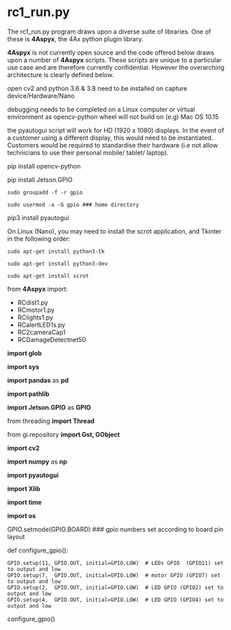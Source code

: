 # rc1_run.py

The rc1_run.py program draws upon a diverse suite of libraries. One of these is __4Aspyx__, the 4Ax python plugin library.

__4Aspyx__ is not currently open source and the code offered below draws upon a number of __4Aspyx__ scripts. These scripts are unique to a particular use case and are therefore
currently confidential. However the overarching architecture is clearly defined below.


open cv2 and python 3.6 & 3.8 need to be installed on capture device/Hardware/Nano

debugging needs to be completed on a Linux computer or virtual environment as opencv-python wheel will not build on (e.g) Mac OS 10.15

the pyautogui script will work for HD (1920 x 1080) displays. In the event of a customer using a different display, this would need to be instantiated. Customers would be required to standardise their hardware (i.e not allow technicians to use their personal mobile/ tablet/ laptop).    

pip install opencv-python

pip install Jetson.GPIO

	sudo groupadd -f -r gpio
 
	sudo usermod -a -G gpio ### home directory
 
pip3 install pyautogui	

On Linux (Nano), you may need to install the scrot application, and Tkinter in the following order:

	sudo apt-get install python3-tk

	sudo apt-get install python3-dev

	sudo apt-get install scrot
	
from __4Aspyx__ import:
 
*	RCdist1.py
*	RCmotor1.py
*	RClights1.py
*	RCalertLED1s.py
*	RC2cameraCap1
*	RCDamageDetectnet50

__import glob__	

__import sys__	

__import pandas__ as __pd__

__import pathlib__

__import Jetson.GPIO__ as __GPIO__ 

from threading __import Thread__

from gi.repository __import Gst, GObject__

__import cv2__

__import numpy__ as __np__

__import pyautogui__

__import Xlib__

__import time__

__import os__


GPIO.setmode(GPIO.BOARD)			### gpio numbers set according to board pin layout

def configure_gpio():
  
	GPIO.setup(11, GPIO.OUT, initial=GPIO.LOW)	# LEDs GPIO  (GPIO11) set to output and low
	GPIO.setup(7,  GPIO.OUT, initial=GPIO.LOW)	# motor GPIO (GPIO7) set to output and low
	GPIO.setup(2,  GPIO.OUT, initial=GPIO.LOW)	# LED GPIO (GPIO2) set to output and low
	GPIO.setup(4,  GPIO.OUT, initial=GPIO.LOW)	# LED GPIO (GPIO4) set to output and low

configure_gpio()
